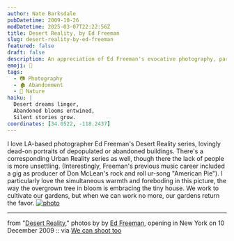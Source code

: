 ```yaml
---
author: Nate Barksdale
pubDatetime: 2009-10-26
modDatetime: 2025-03-07T22:22:56Z
title: Desert Reality, by Ed Freeman
slug: desert-reality-by-ed-freeman
featured: false
draft: false
description: An appreciation of Ed Freeman's evocative photography, particularly his Desert Reality series, captures the intimate relationship between nature and abandoned structures.
emoji: 🌵
tags:
  - 📷 Photography
  - 🏚️ Abandonment
  - 🌳 Nature
haiku: |
  Desert dreams linger,  
  Abandoned blooms entwined,  
  Silent stories grow.
coordinates: [34.0522, -118.2437]
---
```


I love LA-based photographer Ed Freeman's Desert Reality series, lovingly dead-on portraits of depopulated or abandoned buildings. There's a corresponding Urban Reality series as well, though there the lack of people is more unsettling. (Interestingly, Freeman's previous music career included a gig as producer of Don McLean's rock and roll ur-song "American Pie"). I particularly love the simultaneous warmth and foreboding in this picture, the way the overgrown tree in bloom is embracing the tiny house. We work to cultivate our gardens, but when we can work no more, our gardens return the favor. [![photo](http://culture-making.com/media/60271.jpg)](http://wecanshoottoo.blogspot.com/2009/10/feature-ed-freeman.html)

---

from "[Desert Reality](http://wecanshoottoo.blogspot.com/2009/10/feature-ed-freeman.html)," photos by by [Ed Freeman](http://www.edfreeman.com/#a=0&at=0&mi=1&pt=0π=1&s=0&p=-1), opening in New York on 10 December 2009 :: via [We can shoot too](http://wecanshoottoo.blogspot.com/2009/10/feature-ed-freeman.html)
